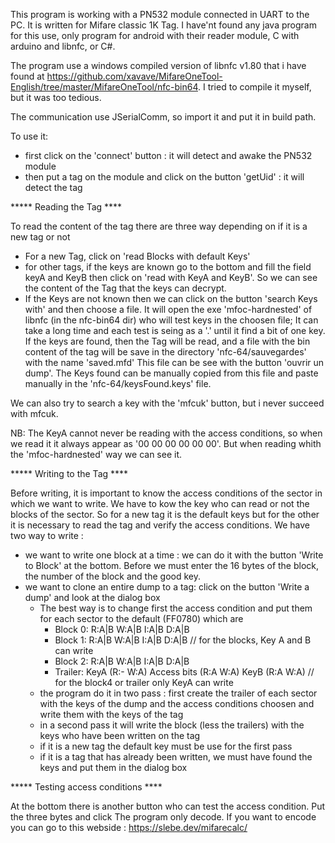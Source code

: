 This program is working with a PN532 module connected in UART to the PC. It is written for Mifare classic 1K Tag.
I have'nt found any java program for this use, only program for android with their reader module, C with arduino and libnfc, or C#.

The program use a windows compiled version of libnfc v1.80 that i have found at https://github.com/xavave/MifareOneTool-English/tree/master/MifareOneTool/nfc-bin64. I tried to compile it myself, but it was too tedious. 

The communication use JSerialComm, so import it and put it in build path.

To use it:
- first click on the 'connect' button : it will detect and awake the PN532 module
- then put a tag on the module and click on the button 'getUid' : it will detect the tag

***** Reading the Tag ****

To read the content of the tag there are three way depending on if it is a new tag or not
- For a new Tag, click on 'read Blocks with default Keys'
- for other tags, if the keys are known go to the bottom and fill the field keyA and KeyB then click on 'read with KeyA and KeyB'. So we can see the content of the Tag that the keys can decrypt.
- If the Keys are not known then we can click on the button 'search Keys with' and then choose a file.
It will open the exe 'mfoc-hardnested' of libnfc (in the nfc-bin64 dir) who will test keys in the choosen file; It can take a long time and each test is seing as a '.' until it find a bit of one key.
If the keys are found, then the Tag will be read, and a file with the bin content of the tag will be save in the directory 'nfc-64/sauvegardes' with the name 'saved.mfd'
This file can be see with the button 'ouvrir un dump'. The Keys found can be manually copied from this file and paste manually in the 'nfc-64/keysFound.keys' file.

We can also try to search a key with the 'mfcuk' button, but i never succeed with mfcuk.

NB: The KeyA cannot never be reading with the access conditions, so when we read it it always appear as '00 00 00 00 00 00'. But when reading whith the 'mfoc-hardnested' way we can see it.

***** Writing to the Tag ****

Before writing, it is important to know the access conditions of the sector in which we want to write. We have to kow the key who can read or not the blocks of the sector.
So for a new tag it is the default keys but for the other it is necessary to read the tag and verify the access conditions.
We have two way to write :
- we want to write one block at a time : we can do it with the button 'Write to Block' at the bottom. Before we must enter the 16 bytes of the block, the number of the block and the good key.
- we want to clone an entire dump to a tag: click on the button 'Write a dump' and look at the dialog box
    + The best way is to change first the access condition and put them for each sector to the default (FF0780) which are
        * Block 0: R:A|B W:A|B I:A|B D:A|B
        * Block 1: R:A|B W:A|B I:A|B D:A|B       //      for the blocks, Key A and B can write
        * Block 2: R:A|B W:A|B I:A|B D:A|B
        * Trailer: KeyA (R:- W:A) Access bits (R:A W:A) KeyB (R:A W:A)  //  for the block4 or trailer only KeyA can write
    + the program do it in two pass : first create the trailer of each sector with the keys of the dump and the access conditions choosen and write them with the keys of the tag
    + in a second pass it will write the block (less the trailers) with the keys who have been written on the tag
    + if it is a new tag the default key must be use for the first pass
    + if it is a tag that has already been written, we must have found the keys and put them in the dialog box
 
***** Testing access conditions ****

 At the bottom there is another button who can test the access condition. Put the three bytes and click
 The program only decode. If you want to encode you can go to this webside : https://slebe.dev/mifarecalc/

 
